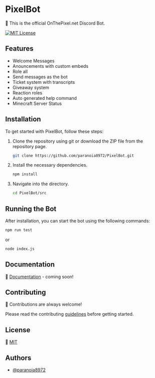 # PixelBot

🤖 This is the official OnThePixel.net Discord Bot.

[![MIT License](https://img.shields.io/badge/License-MIT-green.svg)](https://choosealicense.com/licenses/mit/)

## Features

- Welcome Messages
- Anouncements with custom embeds
- Role all
- Send messages as the bot
- Ticket system with transcripts
- Giveaway system
- Reaction roles
- Auto generated help command
- Minecraft Server Status

## Installation

To get started with PixelBot, follow these steps:

1. Clone the repository using git or download the ZIP file from the repository page.

   ```bash
   git clone https://github.com/paranoia8972/PixelBot.git
   ```

2. Install the necessary dependencies.

   ```bash
   npm install
   ```

3. Navigate into the directory.

   ```bash
   cd PixelBot/src
   ```

## Running the Bot

After installation, you can start the bot using the following commands:

```bash
npm run test
```

or

```bash
node index.js
```

## Documentation

📖 [Documentation](https://docs.encryptopia.dev/) - coming soon!

## Contributing

🤝 Contributions are always welcome!

Please read the contributing [guidelines](CONTRIBUTING.md) before getting started.

## License

📝 [MIT](https://github.com/Paranoia8972/PixelBot/blob/main/LICENSE)

## Authors

- [@paranoia8972](https://www.github.com/paranoia8972)
